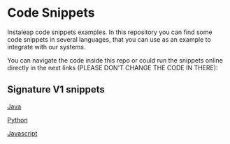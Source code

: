 # Code Snippets
Instaleap code snippets examples. In this repository you can find some code snippets in several languages, that you can use as an example to integrate with our systems.

You can navigate the code inside this repo or could run the snippets online directly in the next links (PLEASE DON'T CHANGE THE CODE IN THERE):

## Signature V1 snippets

[Java](https://tio.run/##fVRta9swEP7uX3EYNuwtdu2kzcuyDdquXUJJGSTblzHC1b7Eam3LSHIbE/rbs3NemjQdEwJZz909pzs98j0@oncfP6xWlsgKqQzcM7LwI1UVRvojjPr/NOiCIn9MkSJzQ9WYd33r0NHP0CT@hZgPc0NzUkfW0ojU/8CgFaWoNYxQ5LC0rKK8S0UE2qDhZWyUyOegxTz/FTojLD5vkMbW8hUKrFKJ8Q6AB6rcpQW7rSJdpga@gG33LaOqpbWjXC8TOWZqNm9QfyYVH9ux3@n362k3tvz@nBgWse2@Rrh8NBRP0RxbTFWQ7bp9izsIOsHmWXs6GJ1fcjJGap9hzlXmETn2IMNoPDhnF5sDXjUV9Ho35bo4MqcneGV2GK@5LipD2rF/Tq69Lp/kiPEgvS9yYZw9KVt3LUlosU2xvzUnbBwe3o/ltcgxdQ7b9za/6/pGblidsM0pdtfAKfrWc4QmSsC5WkRUGCFzIBfqO3u5LKopR6Q1zsnh8GfgwSSmVPnWi8FjsTxKEUPGOnK2Bf3@A6jm2gWTKPmkYZ9waZ2cTBKhgSdCJqMHeBIm4W9FcRlRvNMV0AKzIiUoNYMyTytgjUBMmeTbU7hmK0pVSE3a@o9At50doE7@4VUXuVNPUW6U1gC7FyB2zppnXuvuNPBOZz3ysDObea3TTrsVxK0uItnHoQeSZIpm0Gx6QchzEnwK6vkx4PEmai1X9v8xvLwZ3n6fXg9vh@PB1bfa8bBZ@UtH5Iz7SvWD4xUNrOWcEhZQKPkoYu5XJUtr/y7rV0hhpxeEHfTazTuuqNdre11sdT3qhYi9WWjXcqy0ocyXpfELjjVO/W/wt/@Al/dea7c@2/N6bkYtk9XqLw "Java (JDK) – Try It Online")

[Python](https://tio.run/##dVJta9swEP6uX3F4MNvMNn5J4jjQT9u6hUEpLOuXUcwlOsditmRsZasp/e2ZlNTZSjdxoLvTc6fnOakbda1kdjyKtlO9hhqHuhFbNoUt7hh7s6nFAMYQeuKHHXHocGwUcqAHbLuG4DCYpJLNCJXqgVOr5KB71EJJNmGv4JEBOII7K3CKGDGfp/Mw287icFYVFGJeVWE2yxdZzLMlIjmBxe96Qk28RG3r0jhNwzgxtolXsbV3sVlnqB47sqDb9fsv65tP5fX6Zv3188cPDnv6W4W80FYV6JrgB41mRw1rwxobwg66Xv0U3Iga1YHZ8ytwKMmLOMkxXKRbw7koFuESs2VIRYJYVInDGONUwSD28i7xnnUHtr2/MvzMRITcl1qVFmE7Pj69PZkTmbG1qKea767g7n0Al/DPEEz6krV63Xufmd7bUVN55mndwTN@AO63zXW4dH0DILlTRk/5isTLRHTGebbExpcKg7S/IZL0y5suC/7TNZj@UTTUmM4XflTTAxd7GrR3YtuTPvTy5QXmheDWOPr0JOejZ3Kss3nvX3P12fH4Gw "Python 3 – Try It Online")

[Javascript](https://tio.run/##TVJdT@MwEHzPr7AidEkFKflomwbUeznuIDoJIVHdKyzxpjGksXEcRIT623vrJkCtlSzvzqx3xn6GN2gLLZQJGslxv3cK2bSGFbpXRrIV0/jaCY2@N2S8yaXjnJ@vK9EyCqA67wrkTEFfS@AM32GramRdS0nZ1D0rpWYct7atBiNkw1SnlWyxHe/6pK7Yh8NouYK7F8zNQoB0Hs@D5GkWBrMywwDSsgySWbpIQp4sAdA9GxiFRjDIH8BYZhzGcRBGFOvwIrRxGtL6BJteoYXd5b/@5rfXD3/y2/z@5veVS@XdsbjmS40smamQvWBPOxiW09xQIyimtHwTnLT2shv1WNSKuRilWRilECziJ5o/yxbBEpJlgFkEkJWRS04OhFZsmn8RcfzRijPbY7L6OfgxgowWzWYt7wlM0MeTjxE8FXz34/v0bcVx1mrePR61q7ZQUJvhVUfSDeV8r60gni@8YYbLA8WCp53ihPGP5xjLGk2nmwHFxQZb43sVvtu/srO/hd0RxRwctFLJrKHJQb6scVrLjT@Y8OWAvXzi7Pf/AQ "JavaScript (Node.js) – Try It Online")
